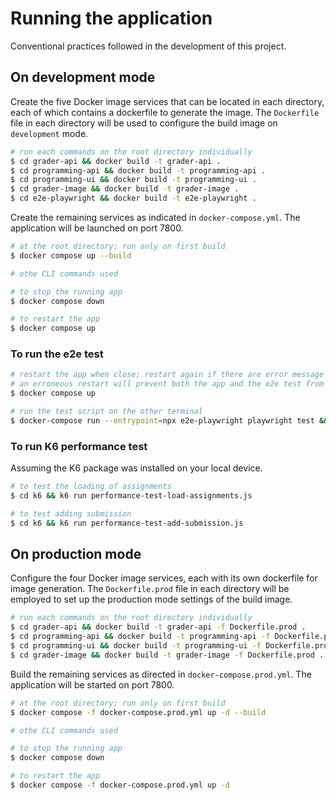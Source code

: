 # Running the application

Conventional practices followed in the development of this project.

## On development mode

Create the five Docker image services that can be located in each directory, each of which contains a dockerfile to generate the image.
The `Dockerfile` file in each directory will be used to configure the build image on `development` mode.

```bash
# run each commands on the root directory individually
$ cd grader-api && docker build -t grader-api .
$ cd programming-api && docker build -t programming-api .
$ cd programming-ui && docker build -t programming-ui .
$ cd grader-image && docker build -t grader-image .
$ cd e2e-playwright && docker build -t e2e-playwright .
```

Create the remaining services as indicated in `docker-compose.yml`. The application will be launched on port 7800.

```bash
# at the root directory; run only on first build
$ docker compose up --build

# othe CLI commands used

# to stop the running app
$ docker compose down

# to restart the app
$ docker compose up
```

### To run the e2e test

```bash
# restart the app when close; restart again if there are error message on the terminal or the downloads are not complete
# an erroneous restart will prevent both the app and the e2e test from running; stop and retry again if necessary
$ docker compose up

# run the test script on the other terminal
$ docker-compose run --entrypoint=npx e2e-playwright playwright test && docker-compose rm -sf
```

### To run K6 performance test

Assuming the K6 package was installed on your local device.

```bash
# to test the loading of assignments
$ cd k6 && k6 run performance-test-load-assignments.js

# to test adding submission
$ cd k6 && k6 run performance-test-add-submission.js
```

## On production mode

Configure the four Docker image services, each with its own dockerfile for image generation. The `Dockerfile.prod` file in each directory will be employed to set up the production mode settings of the build image.

```bash
# run each commands on the root directory individually
$ cd grader-api && docker build -t grader-api -f Dockerfile.prod .
$ cd programming-api && docker build -t programming-api -f Dockerfile.prod .
$ cd programming-ui && docker build -t programming-ui -f Dockerfile.prod .
$ cd grader-image && docker build -t grader-image -f Dockerfile.prod .
```

Build the remaining services as directed in `docker-compose.prod.yml`. The application will be started on port 7800.

```bash
# at the root directory; run only on first build
$ docker compose -f docker-compose.prod.yml up -d --build

# othe CLI commands used

# to stop the running app
$ docker compose down

# to restart the app
$ docker compose -f docker-compose.prod.yml up -d
```
